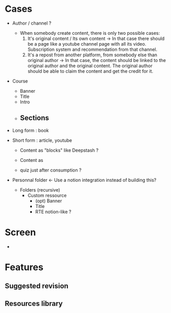 # Cases

- Author / channel ?

  - When somebody create content, there is only two possible cases:
    1. It's original content / Its own content
       -> In that case there should be a page like a youtube channel page with all its video. Subscription system and recommendation from that channel.
    2. It's a repost from another platform, from somebody else than original author
       -> In that case, the content should be linked to the original author and the original content. The original author should be able to claim the content and get the credit for it.

- Course
  - Banner
  - Title
  - Intro
  - ## Sections
- Long form : book
- Short form : article, youtube

  - Content as "blocks" like Deepstash ?
  - Content as

  - quiz just after consumption ?

- Personnal folder <- Use a notion integration instead of building this?
  - Folders (recursive)
    - Custom ressource
      - (opt) Banner
      - Title
      - RTE notion-like ?

# Screen

-

# Features

## Suggested revision

## Resources library
